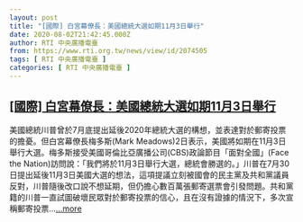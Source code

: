 ```yaml
---
layout: post
title: "[國際] 白宮幕僚長：美國總統大選如期11月3日舉行"
date: 2020-08-02T21:42:45.000Z
author: RTI 中央廣播電臺
from: https://www.rti.org.tw/news/view/id/2074505
tags: [ RTI 中央廣播電臺 ]
categories: [ RTI 中央廣播電臺 ]
---
```

<!--1596404565000-->
[[國際] 白宮幕僚長：美國總統大選如期11月3日舉行](https://www.rti.org.tw/news/view/id/2074505)
------

<div>
美國總統川普曾於7月底提出延後2020年總統大選的構想，並表達對於郵寄投票的擔憂。但白宮幕僚長梅多斯(Mark Meadows)2日表示，美國將如期在11月3日舉行大選。梅多斯接受美國哥倫比亞廣播公司(CBS)政論節目「面對全國」(Face the Nation)訪問說：「我們將於11月3日舉行大選，總統會勝選的。」川普在7月30日提出延後11月3日美國大選的想法，這項提議立刻被國會的民主黨及共和黨議員反對，川普隨後改口說不想延期，但仍擔心數百萬張郵寄選票會引發問題。共和黨籍的川普一直試圖破壞民眾對於郵寄投票的信心，且在沒有證據的情況下，多次宣稱郵寄投票...<a target="_blank" href="https://www.rti.org.tw/news/view/id/2074505">...more</a>
</div>
